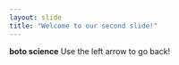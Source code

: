 ```yaml
---
layout: slide
title: "Welcome to our second slide!"
---
```

**boto science**
Use the left arrow to go back!
